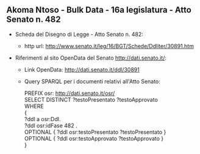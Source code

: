 ## Akoma Ntoso - Bulk Data - 16a legislatura - Atto Senato n. 482 ##

* Scheda del Disegno di Legge - Atto Senato n. 482:
	* http url: http://www.senato.it/leg/16/BGT/Schede/Ddliter/30891.htm

* Riferimenti al sito OpenData del Senato http://dati.senato.it/:
	* Link OpenData: http://dati.senato.it/ddl/30891
	* Query SPARQL per i documenti relativi all'Atto Senato:

        PREFIX osr: <http://dati.senato.it/osr/>  
		SELECT DISTINCT ?testoPresentato ?testoApprovato  
		WHERE  
		{  
		    ?ddl a osr:Ddl.  
		    ?ddl osr:idFase 482 .  
		    OPTIONAL { ?ddl osr:testoPresentato ?testoPresentato }  
		    OPTIONAL { ?ddl osr:testoApprovato ?testoApprovato }  
		}
		